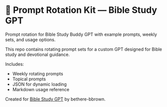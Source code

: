 # 📖 Prompt Rotation Kit — Bible Study GPT
Prompt rotation for Bible Study Buddy GPT with example prompts, weekly sets, and usage options.

This repo contains rotating prompt sets for a custom GPT designed for Bible study and devotional guidance.

Includes:
- Weekly rotating prompts
- Topical prompts
- JSON for dynamic loading
- Markdown usage reference

Created for [Bible Study GPT](https://chat.openai.com/g/g-bfY3bXl3o-bible-study-gpt) by bethere-bbrown.
